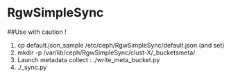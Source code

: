 # RgwSimpleSync
##Use with caution !

  1. cp default.json_sample /etc/ceph/RgwSimpleSync/default.json (and set)
  2. mkdir -p /var/lib/ceph/RgwSimpleSync/clust-X/_bucketsmeta/
  3. Launch metadata collect : ./write_meta_bucket.py
  4. ./_sync.py
